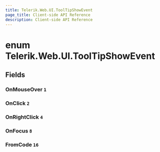 ```yaml
---
title: Telerik.Web.UI.ToolTipShowEvent
page_title: Client-side API Reference
description: Client-side API Reference
---
```


# enum Telerik.Web.UI.ToolTipShowEvent

## Fields

### OnMouseOver `1`

### OnClick `2`

### OnRightClick `4`

### OnFocus `8`

### FromCode `16`


